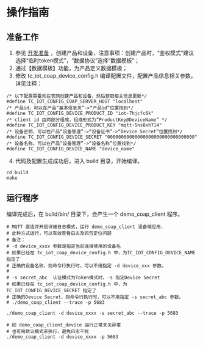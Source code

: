 # 操作指南
## 准备工作
1. 参见 [开发准备](https://github.com/tencentyun/tencent-cloud-iotsuite-embedded-c/blob/master/README.md) ，创建产品和设备，注意事项：创建产品时，“鉴权模式”建议选择“临时token模式”，“数据协议”选择“数据模板”；
2. 通过【数据模板】功能，为产品定义数据模板；
3. 修改 tc_iot_coap_device_config.h 编译配置文件，配置产品信息相关参数，详见注释：
```shell
/* 以下配置需要先在官网创建产品和设备，然后获取相关信息更新*/
#define TC_IOT_CONFIG_COAP_SERVER_HOST "localhost"
/* 产品id，可以在产品“基本信息页”->“产品id”位置找到*/
#define TC_IOT_CONFIG_DEVICE_PRODUCT_ID "iot-7hjcfc6k"
/* client id 由两部分组成，组成形式为“ProductKey@DeviceName” */
#define TC_IOT_CONFIG_DEVICE_PRODUCT_KEY "mqtt-5ns8xh714"
/* 设备密钥，可以在产品“设备管理”->“设备证书”->“Device Secret”位置找到*/
#define TC_IOT_CONFIG_DEVICE_SECRET "00000000000000000000000000000000"
/* 设备名称，可以在产品“设备管理”->“设备名称”位置找到*/
#define TC_IOT_CONFIG_DEVICE_NAME "device_name"

```

4. 代码及配置生成成功后，进入 build 目录，开始编译。

```shell
cd build
make
```


## 运行程序
编译完成后，在 build/bin/ 目录下，会产生一个 demo_coap_client 程序。

```shell
# MQTT 直连并开启详细日志模式，运行 demo_coap_client 设备端应用，
# 此种方式运行，可以有效查看日志及抓包定位问题
# 备注：
# -d device_xxxx 参数是指定当前连接使用的设备名
# 如果已经在 tc_iot_coap_device_config.h 中，为TC_IOT_CONFIG_DEVICE_NAME 指定了
# 正确的设备名称，则命令行执行时，可以不用指定 -d device_xxx 参数。
#
# -s secret_abc  认证模式为Token模式时，-s 指定Device Secret
# 如果已经在 tc_iot_coap_device_config.h 中，为TC_IOT_CONFIG_DEVICE_SECRET 指定了
# 正确的Device Secret，则命令行执行时，可以不用指定 -s secret_abc 参数。
# ./demo_coap_client --trace -p 5683

./demo_coap_client -d device_xxxx -s secret_abc --trace -p 5683

# 如 demo_coap_client_device 运行正常未见异常
# 也可用默认模式来执行，避免日志干扰
./demo_coap_client -d device_xxxx -p 5683

```


